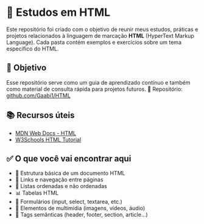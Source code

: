 # 📘 Estudos em HTML

Este repositório foi criado com o objetivo de reunir meus estudos, práticas e projetos relacionados à linguagem de marcação **HTML** (HyperText Markup Language).
Cada pasta contém exemplos e exercícios sobre um tema específico do HTML.

## 🧠 Objetivo

Esse repositório serve como um guia de aprendizado contínuo e também como material de consulta rápida para projetos futuros.
🔗 Repositório: [github.com/Gaabi1/HTML](https://github.com/Gaabi1/HTML)

## 📚 Recursos úteis

- [MDN Web Docs - HTML](https://developer.mozilla.org/pt-BR/docs/Web/HTML)
- [W3Schools HTML Tutorial](https://www.w3schools.com/html/)

## ✅ O que você vai encontrar aqui

- 📄 Estrutura básica de um documento HTML
- 🔗 Links e navegação entre páginas
- 📝 Listas ordenadas e não ordenadas
- 📊 Tabelas HTML
- 🧾 Formulários (input, select, textarea, etc.)
- 🎥 Elementos de multimídia (imagens, vídeos, áudio)
- 🧩 Tags semânticas (header, footer, section, article...)
